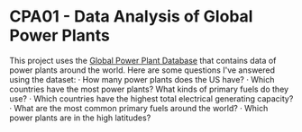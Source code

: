 # CPA01 - Data Analysis of Global Power Plants
This project uses the [Global Power Plant Database](https://pages.github.com/) that contains data of power plants around the world. Here are some questions I've answered using the dataset:
· How many power plants does the US have?
· Which countries have the most power plants? What kinds of primary fuels do they use?
· Which countries have the highest total electrical generating capacity?
· What are the most common primary fuels around the world?
· Which power plants are in the high latitudes?